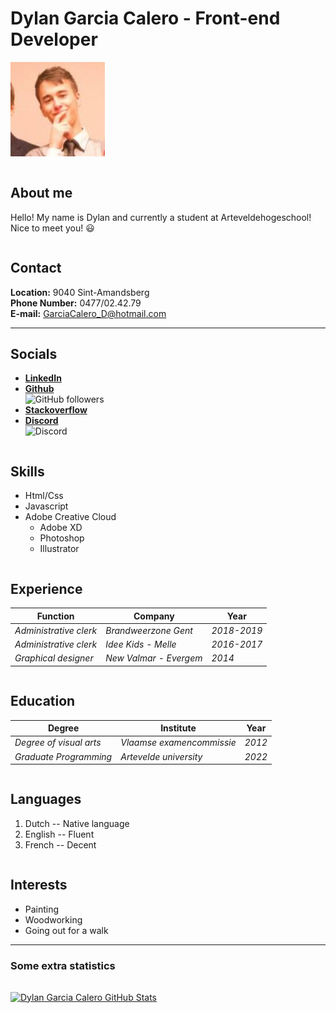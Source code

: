# Dylan Garcia Calero - Front-end Developer  
![My linkedIn profile picture](./images/linkedinme.jpg)  

```
```

## **About me**
Hello! My name is Dylan and currently a student at Arteveldehogeschool!  
Nice to meet you! :smiley:

```
```

## **Contact**  

**Location:** 9040 Sint-Amandsberg  
**Phone Number:** 0477/02.42.79  
**E-mail:** GarciaCalero_D@hotmail.com  

---

## **Socials**
- [**LinkedIn**](https://www.linkedin.com/in/dylan-garcia-calero-43446a1b7/)  
- [**Github**](https://github.com/DylanGarciaCalero)  
![GitHub followers](https://img.shields.io/github/followers/DylanGarciaCalero?label=Github-followers)  
- [**Stackoverflow**](https://stackoverflow.com/users/15219609/dylan-garcia-calero)  
- [**Discord**](https://discord.gg/M3nuz5jE)  
![Discord](https://img.shields.io/discord/704673721356517388?label=Our%20class%20discord)  

```
```  

## **Skills**  

- Html/Css
- Javascript
- Adobe Creative Cloud
    - Adobe XD
    - Photoshop
    - Illustrator

```  
```

## **Experience**  

| Function             | Company              | Year      |
|----------------------|----------------------|-----------|
| *Administrative clerk* | *Brandweerzone Gent*   | *2018-2019* |
| *Administrative clerk* | *Idee Kids - Melle*    | *2016-2017* |
| *Graphical designer*   | *New Valmar - Evergem* | *2014*      |  

```
```

## **Education**  

| Degree         | Institute            | Year      |
|----------------------|----------------------|-----------|
| *Degree of visual arts* | *Vlaamse examencommissie*   | *2012* |
| *Graduate Programming* | *Artevelde university*    | *2022* |  

```
```  

## **Languages**  

1. Dutch -- Native language
2. English -- Fluent
3. French  -- Decent

```
```  

## **Interests**  

- Painting
- Woodworking
- Going out for a walk  

---

### **Some extra statistics**  
```
```  

<a href="https://github.com/DylanGarciaCalero/say-hello-DylanGarciaCalero">
  <img align="center" src="https://github-readme-stats.vercel.app/api?username=DylanGarciaCalero&show_icons=true&line_height=27&count_private=true&title_color=ffffff&text_color=c9cacc&icon_color=2bbc8a&bg_color=1d1f21" alt="Dylan Garcia Calero GitHub Stats" />
</a>